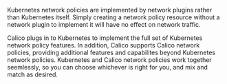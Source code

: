 Kubernetes network policies are implemented by network plugins rather than Kubernetes itself. Simply creating a network policy resource without a network plugin to implement it will have no effect on network traffic.

Calico plugs in to Kubernetes to implement the full set of Kubernetes network policy features. In addition, Calico supports Calico network policies, providing additional features and capabilites beyond Kubernetes network policies.  Kubernetes and Calico network policies work together seemlessly, so you can choose whichever is right for you, and mix and match as desired.
